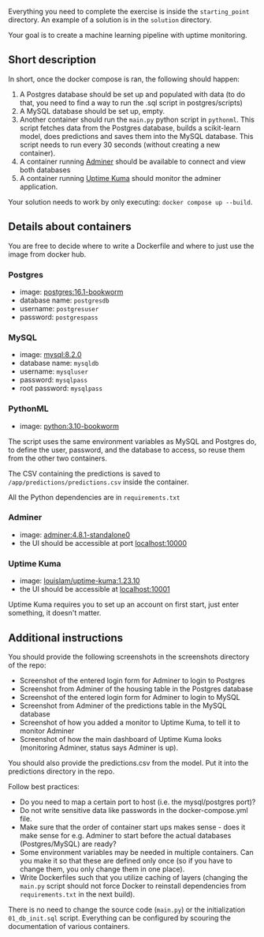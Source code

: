 Everything you need to complete the exercise is inside the `starting_point` directory. An example of a solution is in the `solution` directory.

Your goal is to create a machine learning pipeline with uptime monitoring.

## Short description

In short, once the docker compose is ran, the following should happen:
1. A Postgres database should be set up and populated with data (to do that, you need to find a way to run the .sql script in postgres/scripts)
2. A MySQL database should be set up, empty.
3. Another container should run the `main.py` python script in `pythonml`. This script fetches data from the Postgres database, builds a scikit-learn model, does predictions and saves them into the MySQL database. This script needs to run every 30 seconds (without creating a new container).
4. A container running [Adminer](https://www.adminer.org/) should be available to connect and view both databases
5. A container running [Uptime Kuma](https://github.com/louislam/uptime-kuma) should monitor the adminer application.

Your solution needs to work by only executing: `docker compose up --build`.

## Details about containers
You are free to decide where to write a Dockerfile and where to just use the image from docker hub.

### Postgres
- image: [postgres:16.1-bookworm](https://hub.docker.com/_/postgres)
- database name: `postgresdb`
- username: `postgresuser`
- password: `postgrespass`

### MySQL
- image: [mysql:8.2.0](https://hub.docker.com/_/mysql)
- database name: `mysqldb`
- username: `mysqluser`
- password: `mysqlpass`
- root password: `mysqlpass`

### PythonML
- image: [python:3.10-bookworm](https://hub.docker.com/_/python)

The script uses the same environment variables as MySQL and Postgres do, to define the user, password, and the database to access, so reuse them from the other two containers.

The CSV containing the predictions is saved to `/app/predictions/predictions.csv` inside the container.

All the Python dependencies are in `requirements.txt`

### Adminer
- image: [adminer:4.8.1-standalone0](https://hub.docker.com/_/adminer)
- the UI should be accessible at port [localhost:10000](http://localhost:10000)

### Uptime Kuma
- image: [louislam/uptime-kuma:1.23.10](https://hub.docker.com/r/louislam/uptime-kuma)
- the UI should be accessible at [localhost:10001](http://localhost:10001)

Uptime Kuma requires you to set up an account on first start, just enter something, it doesn't matter.


## Additional instructions

You should provide the following screenshots in the screenshots directory of the repo:
- Screenshot of the entered login form for Adminer to login to Postgres
- Screenshot from Adminer of the housing table in the Postgres database
- Screenshot of the entered login form for Adminer to login to MySQL
- Screenshot from Adminer of the predictions table in the MySQL database
- Screenshot of how you added a monitor to Uptime Kuma, to tell it to monitor Adminer
- Screenshot of how the main dashboard of Uptime Kuma looks (monitoring Adminer, status says Adminer is up).

You should also provide the predictions.csv from the model. Put it into the predictions directory in the repo.

Follow best practices:
- Do you need to map a certain port to host (i.e. the mysql/postgres port)?
- Do not write sensitive data like passwords in the docker-compose.yml file.
- Make sure that the order of container start ups makes sense - does it make sense for e.g. Adminer to start before the actual databases (Postgres/MySQL) are ready?
- Some environment variables may be needed in multiple containers. Can you make it so that these are defined only once (so if you have to change them, you only change them in one place).
- Write Dockerfiles such that you utilize caching of layers (changing the `main.py` script should not force Docker to reinstall dependencies from `requirements.txt` in the next build).

There is no need to change the source code (`main.py`) or the initialization `01_db_init.sql` script. Everything can be configured by scouring the documentation of various containers.